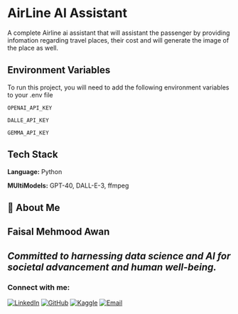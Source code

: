 
# AirLine AI Assistant

A complete Airline ai assistant that will assistant the passenger by providing infomation regarding travel places, their cost and will generate the image of the place as well.
## Environment Variables

To run this project, you will need to add the following environment variables to your .env file

`OPENAI_API_KEY`

`DALLE_API_KEY`

`GEMMA_API_KEY`


## Tech Stack

**Language:** Python

**MUltiModels:** GPT-40, DALL-E-3, ffmpeg


## 🚀 About Me

## Faisal Mehmood Awan
*Committed to harnessing data science and AI for societal advancement and human well-being.*
---
### Connect with me:
[![LinkedIn](https://img.shields.io/badge/LinkedIn-blue.svg?style=flat-square&logo=linkedin&logoColor=white&link=Your_LinkedIn_Profile_Link)](https://www.linkedin.com/in/faisal-mehmood-awan-4771a8233/)  [![GitHub](https://img.shields.io/badge/GitHub-black.svg?style=flat-square&logo=github&logoColor=white&link=Your_GitHub_Profile_Link)](https://github.com/FaisalAwa)   [![Kaggle](https://img.shields.io/badge/Kaggle-20BEFF.svg?style=flat-square&logo=kaggle&logoColor=white&link=Your_Kaggle_Notebook_Link)](https://www.kaggle.com/malikfaisalawan)  [![Email](https://img.shields.io/badge/Email-D14836?style=flat-square&logo=gmail&logoColor=white&link=mailto:Your_Email)](mailto:Faisal914awan@gmail.com)
